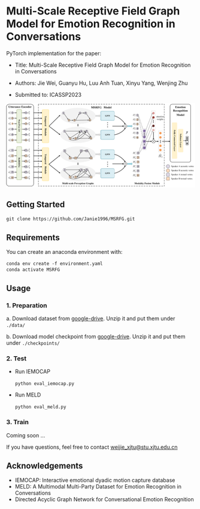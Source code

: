 # Multi-Scale Receptive Field Graph Model for Emotion Recognition in Conversations

PyTorch implementation for the paper:

- Title: Multi-Scale Receptive Field Graph Model for Emotion Recognition in Conversations

- Authors: Jie Wei, Guanyu  Hu, Luu Anh Tuan, Xinyu Yang, Wenjing Zhu

- Submitted to: ICASSP2023


![img1](IMG.jpg)


## Getting Started

```git
git clone https://github.com/Janie1996/MSRFG.git
```

## Requirements

You can create an anaconda environment with:

```
conda env create -f environment.yaml
conda activate MSRFG
```

## Usage

### 1. Preparation

a. Download dataset from [google-drive](https://drive.google.com/file/d/1u8nJ7eCCSEJx03aYQN4YRJ6GYHxChcWM/view?usp=sharing). Unzip it and put them under `./data/`

b. Download model checkpoint from [google-drive](https://drive.google.com/file/d/12CnghQiVxkgiqYPN567gAcfpvfFAJrx3/view?usp=sharing). Unzip it and put them under `./checkpoints/`

### 2. Test

- Run IEMOCAP

  `python eval_iemocap.py`

- Run MELD

  `python eval_meld.py`


### 3. Train

Coming soon ...





If you have questions, feel free to contact weijie_xjtu@stu.xjtu.edu.cn

## Acknowledgements

- IEMOCAP: Interactive emotional dyadic motion capture database
- MELD: A Multimodal Multi-Party Dataset for Emotion Recognition in Conversations
- Directed Acyclic Graph Network for Conversational Emotion Recognition
